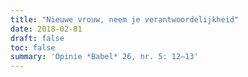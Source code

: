 ```yaml
---
title: "Nieuwe vrouw, neem je verantwoordelijkheid"
date: 2018-02-01
draft: false
toc: false
summary: 'Opinie *Babel* 26, nr. 5: 12–13'
---
```


